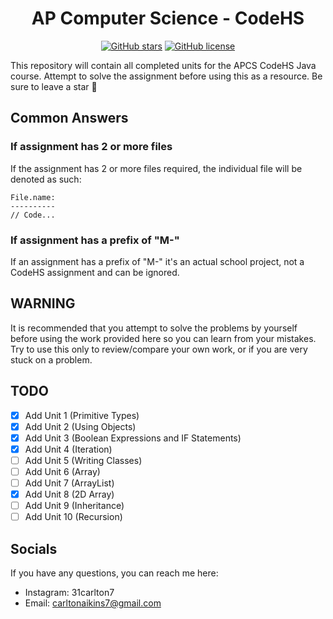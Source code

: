 <h1 align="center">AP Computer Science - CodeHS</h1> <p align="center"><a href="https://github.com/31Carlton7/apcs-codehs/stargazers"><img alt="GitHub stars" src="https://img.shields.io/github/stars/31Carlton7/apcs-codehs?style=for-the-badge"></a> <a href="https://github.com/31Carlton7/apcs-codehs/blob/main/LICENSE"><img alt="GitHub license" src="https://img.shields.io/github/license/31Carlton7/apcs-codehs?style=for-the-badge"></a></p> <p>This repository will contain all completed units for the APCS CodeHS Java course. Attempt to solve the assignment before using this as a resource. Be sure to leave a star 🌟<p>

## Common Answers
### If assignment has 2 or more files
If the assignment has 2 or more files required, the individual file will be denoted as such:

```
File.name:
----------
// Code...
```

### If assignment has a prefix of "M-"
If an assignment has a prefix of "M-" it's an actual school project, not a CodeHS assignment and can be ignored.

## WARNING

It is recommended that you attempt to solve the problems by yourself before using the work provided here so you can learn from your mistakes. Try to use this only to review/compare your own work, or if you are very stuck on a problem.


## TODO
- [X] Add Unit 1 (Primitive Types)
- [X] Add Unit 2 (Using Objects)
- [X] Add Unit 3 (Boolean Expressions and IF Statements)
- [X] Add Unit 4 (Iteration)
- [ ] Add Unit 5 (Writing Classes)
- [ ] Add Unit 6 (Array)
- [ ] Add Unit 7 (ArrayList)
- [X] Add Unit 8 (2D Array)
- [ ] Add Unit 9 (Inheritance)
- [ ] Add Unit 10 (Recursion)

## Socials
If you have any questions, you can reach me here:

- Instagram: 31carlton7
- Email: carltonaikins7@gmail.com
